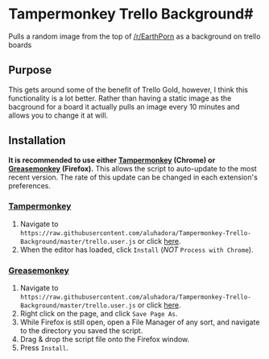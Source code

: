 # Tampermonkey Trello Background#
Pulls a random image from the top of [/r/EarthPorn](http://www.reddit.com/r/EarthPorn) as a background on trello boards

## Purpose ##
This gets around some of the benefit of Trello Gold, however, I think this functionality is a lot better.
Rather than having a static image as the bacground for a board it actually pulls an image every 10 minutes and allows you to change it at will.

## Installation ##
**It is recommended to use either [Tampermonkey](https://chrome.google.com/webstore/detail/tampermonkey/dhdgffkkebhmkfjojejmpbldmpobfkfo?hl=en) (Chrome) or [Greasemonkey](https://addons.mozilla.org/en-us/firefox/addon/greasemonkey/) (Firefox).** This allows the script to auto-update to the most recent version. The rate of this update can be changed in each extension's preferences.

### [Tampermonkey](https://chrome.google.com/webstore/detail/tampermonkey/dhdgffkkebhmkfjojejmpbldmpobfkfo?hl=en) ###

1. Navigate to `https://raw.githubusercontent.com/aluhadora/Tampermonkey-Trello-Background/master/trello.user.js` or click [here](https://raw.githubusercontent.com/aluhadora/Tampermonkey-Trello-Background/master/trello.user.js).
2. When the editor has loaded, click `Install` (*NOT* `Process with Chrome`).

### [Greasemonkey](https://addons.mozilla.org/en-us/firefox/addon/greasemonkey/) ###

1. Navigate to `https://raw.githubusercontent.com/aluhadora/Tampermonkey-Trello-Background/master/trello.user.js` or click [here](https://raw.githubusercontent.com/aluhadora/Tampermonkey-Trello-Background/master/trello.user.js).
2. Right click on the page, and click `Save Page As`.
3. While Firefox is still open, open a File Manager of any sort, and navigate to the directory you saved the script.
4. Drag & drop the script file onto the Firefox window.
5. Press `Install`.
